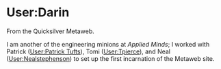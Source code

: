 
# User:Darin

From the Quicksilver Metaweb.

I am another of the engineering minions at *Applied Minds*; I worked with Patrick ([User:Patrick Tufts](/user-patrick-tufts)), Tomi ([User:Tpierce](/user-tpierce)), and Neal ([User:Nealstephenson](/user-nealstephenson)) to set up the first incarnation of the Metaweb site.
